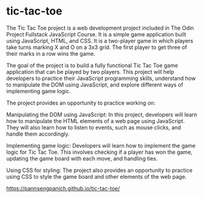 # tic-tac-toe

The Tic Tac Toe project is a web development project included in The Odin Project Fullstack JavaScript Course. It is a simple game application built using JavaScript, HTML, and CSS. It is a two-player game in which players take turns marking X and O on a 3x3 grid. The first player to get three of their marks in a row wins the game.

The goal of the project is to build a fully functional Tic Tac Toe game application that can be played by two players. This project will help developers to practice their JavaScript programming skills, understand how to manipulate the DOM using JavaScript, and explore different ways of implementing game logic.

The project provides an opportunity to practice working on:

Manipulating the DOM using JavaScript: In this project, developers will learn how to manipulate the HTML elements of a web page using JavaScript. They will also learn how to listen to events, such as mouse clicks, and handle them accordingly.

Implementing game logic: Developers will learn how to implement the game logic for Tic Tac Toe. This involves checking if a player has won the game, updating the game board with each move, and handling ties.

Using CSS for styling: The project also provides an opportunity to practice using CSS to style the game board and other elements of the web page.

https://pannsengpanich.github.io/tic-tac-toe/
